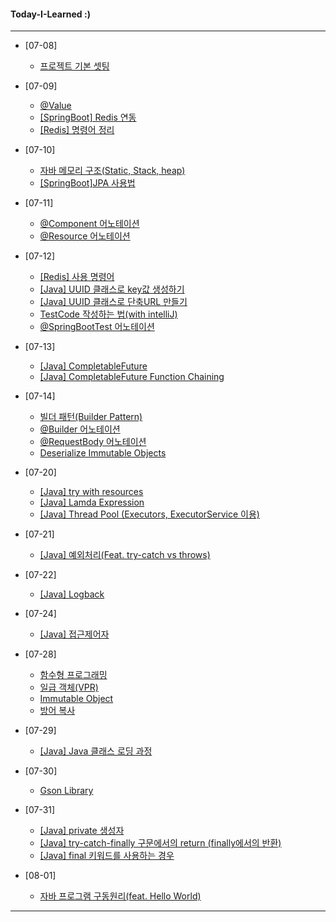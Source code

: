 #### Today-I-Learned :)

---

* [07-08]
  * [프로젝트 기본 셋팅](https://www.notion.so/07-08-e24a5b5c52224901b361b301ac31a048)
* [07-09]
  * [@Value](https://www.notion.so/Value-b963cabc7e9d4475a3967f3236a338fc)
  * [[SpringBoot] Redis 연동](https://www.notion.so/SpringBoot-Redis-86e07f570d5743a0b913a5925c073a63)
  * [[Redis] 명령어 정리](https://www.notion.so/Redis-fa4906140e8743c993ab54c0f2171b5f)

* [07-10]
  * [자바 메모리 구조(Static, Stack, heap)](https://www.notion.so/JAVA-Static-Stack-heap-b964277b8ac14653af68ef623466cbca)
  * [[SpringBoot]JPA 사용법](https://www.notion.so/JPA-JPA-175c14ba62064a07945fe6f75004651b)

* [07-11]
  * [@Component 어노테이션](https://www.notion.so/Component-822eaac5756c4ae8a1f929d02ee7753f)
  * [@Resource 어노테이션](https://www.notion.so/Resource-aa324d98527a421483cda96a258f32cc)

* [07-12]
  * [[Redis] 사용 명령어](https://www.notion.so/Redis-41f2f693ec0c455db62cb2ee409bf6df)
  * [[Java] UUID 클래스로 key값 생성하기](https://www.notion.so/Java-UUID-key-db59b8894015448d83d433b9bc8c0505)
  * [[Java] UUID 클래스로 단축URL 만들기](https://www.notion.so/JAVA-UUID-URL-da5ec209b6694ae6b4559a2fbb5861a7)
  * [TestCode 작성하는 법(with intelliJ)](https://www.notion.so/TestCode-with-intelliJ-5686a7deed9e45579a3187b04b60ad89)
  * [@SpringBootTest 어노테이션](https://www.notion.so/SpringBootTest-88bfc38b2d684091812b0fa5380ec77a)

* [07-13]
  * [[Java] CompletableFuture](https://www.notion.so/Java-CompletableFuture-7d884e622183499caf6441d94e12d3d8)
  * [[Java] CompletableFuture Function Chaining](https://www.notion.so/Java-CompletableFuture-Function-Chaining-9e120247a8554c43b72ddcda90345f59)

* [07-14]
  * [빌더 패턴(Builder Pattern)](https://www.notion.so/Builder-Pattern-3a724ae3914b4007a93673cfa3371796)
  * [@Builder 어노테이션](https://www.notion.so/builder-3f65205283de44dab533af5a5b3cb7e8)
  * [@RequestBody 어노테이션](https://www.notion.so/RequestBody-ef06a5c7aa4b456580f77f72ff8f631b)
  * [Deserialize Immutable Objects](https://www.notion.so/Deserialize-Immutable-Objects-with-Jackson-750b8306a8c64efbb3f875dcc9846c9c)
  
  
* [07-20]
  * [[Java] try with resources](https://www.notion.so/Java-try-with-resources-e76ff050d0834b4a84e7484be7e38d36)
  * [[Java] Lamda Expression](https://www.notion.so/Java-Lamda-Expression-d6a746de8b7e46878b727402b7c6ead5)
  * [[Java] Thread Pool (Executors, ExecutorService 이용)](https://www.notion.so/Java-Thread-Pool-Executors-ExecutorService-c2796443098946dc86da9b4aff6caa79)
  
* [07-21]
  * [[Java] 예외처리(Feat. try-catch vs throws)](https://www.notion.so/Java-Feat-try-catch-vs-throws-af0a5d7720dd41f881dcce4fb971c7d7)
  
* [07-22]
  * [[Java] Logback](https://www.notion.so/Java-Logback-9c8a3d42531942ce9254401015094bcd)
  
* [07-24]
  * [[Java] 접근제어자](https://www.notion.so/Java-a0cff416974f4f95b17aae01233d07b7)
  
* [07-28]
  * [함수형 프로그래밍](https://www.notion.so/9cbccb1b95dc4135a101991ae701f632)
  * [일급 객체(VPR)](https://www.notion.so/VPR-f030006af3a449a9b30bb219860dc117)
  * [Immutable Object](https://www.notion.so/Java-Immutable-Object-9ae3e4fec8324c77abaffafcada8f295)
  * [방어 복사](https://www.notion.so/Java-b6449a4bb6a44070bf96dbdf1f72c1bb)
  
* [07-29]
  * [[Java] Java 클래스 로딩 과정](https://www.notion.so/Java-Java-b434010a0682425ab77ce7eebd217a55)
 
* [07-30]
  * [Gson Library](https://www.notion.so/Gson-8f46d1188f6b4f728ec3ffadaa176904)
  
* [07-31]
  * [[Java] private 생성자](https://www.notion.so/Java-private-9145802e32c84114b2ae87f51bf8e923)
  * [[Java] try-catch-finally 구문에서의 return (finally에서의 반환)](https://www.notion.so/Java-try-catch-finally-return-finally-9ead106dd91246848c3b77b52942dd89)
  * [[Java] final 키워드를 사용하는 경우](https://www.notion.so/Java-final-2e3010ef862a4706862dc5b32b3f5b85)

* [08-01]
  * [자바 프로그램 구동원리(feat. Hello World)](https://www.notion.so/hello-world-f76e77404d5d4cda8a441342f3e8ae40)
  
---
